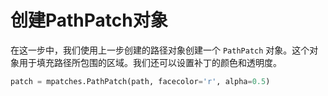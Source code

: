 # 创建PathPatch对象

在这一步中，我们使用上一步创建的路径对象创建一个 `PathPatch` 对象。这个对象用于填充路径所包围的区域。我们还可以设置补丁的颜色和透明度。

```python
patch = mpatches.PathPatch(path, facecolor='r', alpha=0.5)
```
